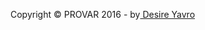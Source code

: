 <div class="row">
                <div class="col-lg-12">
                    <p>Copyright &copy; PROVAR 2016 - by<a href="http://m.me/startupmeifyoucan"> Desire Yavro</a></p>
                </div>
            </div>

<!--# [Start Bootstrap](http://startbootstrap.com/) - [Full Slider](http://startbootstrap.com/template-overviews/full-slider/)

[Full Slider](http://startbootstrap.com/template-overviews/full-slider/) is an HTML starter template for [Bootstrap](http://getbootstrap.com/) created by [Start Bootstrap](http://startbootstrap.com/). This template features a full page image slider header with captions.

## Getting Started

To begin using this template, choose one of the following options to get started:
* [Download the latest release on Start Bootstrap](http://startbootstrap.com/template-overviews/full-slider/)
* Clone the repo: `git clone https://github.com/BlackrockDigital/startbootstrap-full-slider.git`
* Fork the repo

## Bugs and Issues

Have a bug or an issue with this template? [Open a new issue](https://github.com/BlackrockDigital/startbootstrap-full-slider/issues) here on GitHub or leave a comment on the [template overview page at Start Bootstrap](http://startbootstrap.com/template-overviews/full-slider/).

## Creator

Start Bootstrap was created by and is maintained by **[David Miller](http://davidmiller.io/)**, Owner of [Blackrock Digital](http://blackrockdigital.io/).

* https://twitter.com/davidmillerskt
* https://github.com/davidtmiller

Start Bootstrap is based on the [Bootstrap](http://getbootstrap.com/) framework created by [Mark Otto](https://twitter.com/mdo) and [Jacob Thorton](https://twitter.com/fat).

## Copyright and License

Copyright 2013-2016 Blackrock Digital LLC. Code released under the [MIT](https://github.com/BlackrockDigital/startbootstrap-full-slider/blob/gh-pages/LICENSE) license.-->

